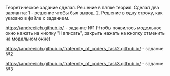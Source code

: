 
Теоретическое задание сделал. Решение в папке теория. Сделал два варианта: 1 - решение чтобы был вывод. 2. Решение в одну строку, как указано в файле с заданием. 

https://andreeiich.github.io/ - задание №1 (Чтобы появилось модельное окно нажать на кнопку "Написать", закрыть нажать на кнопку отменить на модальном окне)

https://andreeiich.github.io/fraternity_of_coders_task2.github.io/ - задание №2

https://andreeiich.github.io/fraternity_of_coders_task3.github.io/ - задание №3

